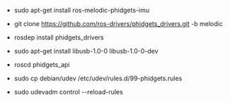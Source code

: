 - sudo apt-get install ros-melodic-phidgets-imu
- git clone https://github.com/ros-drivers/phidgets_drivers.git -b melodic
- rosdep install phidgets_drivers
- sudo apt-get install libusb-1.0-0 libusb-1.0-0-dev

- roscd phidgets_api
- sudo cp debian/udev /etc/udev/rules.d/99-phidgets.rules
- sudo udevadm control --reload-rules